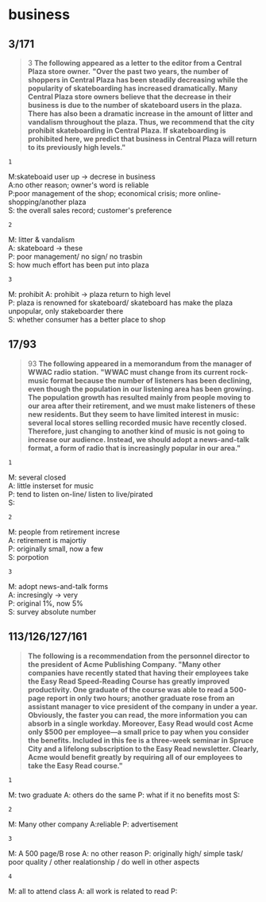 business
===============
3/171
------------------
>3
>**The following appeared as a letter to the editor from a Central Plaza store owner.**
> **"Over the past two years, the number of shoppers in Central Plaza has been steadily decreasing while the popularity of skateboarding has increased dramatically. Many Central Plaza store owners believe that the decrease in their business is due to the number of skateboard users in the plaza. There has also been a dramatic increase in the amount of litter and vandalism throughout the plaza. Thus, we recommend that the city prohibit skateboarding in Central Plaza. If skateboarding is prohibited here, we predict that business in Central Plaza will return to its previously high levels."**

    1
M:skateboaid user up -> decrese in business  
A:no other reason; owner's word is reliable  
P:poor management of the shop; economical crisis; more online-shopping/another plaza    
S: the overall sales record; customer's preference  

    2
M: litter & vandalism  
A: skateboard -> these  
P: poor management/ no sign/ no trasbin  
S: how much effort has been put into plaza  

    3
M: prohibit
A: prohibit -> plaza return to high level  
P: plaza is renowned for skateboard/ skateboard has make the plaza unpopular, only stakeboarder there  
S: whether consumer has a better place to shop  

17/93
-------------------------
>93
>**The following appeared in a memorandum from the manager of WWAC radio station.**
 >**"WWAC must change from its current rock-music format because the number of listeners has been declining, even though the population in our listening area has been growing. The population growth has resulted mainly from people moving to our area after their retirement, and we must make listeners of these new residents. But they seem to have limited interest in music: several local stores selling recorded music have recently closed. Therefore, just changing to another kind of music is not going to increase our audience. Instead, we should adopt a news-and-talk format, a form of radio that is increasingly popular in our area."**

    1
M: several closed  
A: little insterset for music  
P: tend to listen on-line/ listen to live/pirated  
S: 

    2
M: people from retirement increse  
A: retirement is majortiy  
P: originally small,  now a few  
S: porpotion  

    3
M: adopt news-and-talk forms  
A: incresingly -> very  
P: original 1%, now 5%  
S: survey absolute number   

113/126/127/161
---------------------------
>**The following is a recommendation from the personnel director to the president of Acme Publishing Company.
"Many other companies have recently stated that having their employees take the Easy Read Speed-Reading Course has greatly improved productivity. One graduate of the course was able to read a 500-page report in only two hours; another graduate rose from an assistant manager to vice president of the company in under a year. Obviously, the faster you can read, the more information you can absorb in a single workday. Moreover, Easy Read would cost Acme only $500 per employee—a small price to pay when you consider the benefits. Included in this fee is a three-week seminar in Spruce City and a lifelong subscription to the Easy Read newsletter. Clearly, Acme would benefit greatly by requiring all of our employees to take the Easy Read course."**

    1
M: two graduate
A: others do the same
P: what if it no benefits most
S:

    2
M: Many other company
A:reliable
P: advertisement

    3
M: A 500 page/B rose
A: no other reason
P: originally high/ simple task/ poor quality / other realationship /  do well in other aspects

    4
M: all to attend class
A: all work is related to read
P: 
<!--stackedit_data:
eyJoaXN0b3J5IjpbLTIwMDAzNDYwMDQsLTU2NDI1MjI4NywtMT
c0MjEyMzM5MSwxNzc5NDA1NjM5LC0xMzc4MDA3MDEwLDExMDkw
OTM3NSwxNDg5MzAyMzY3XX0=
-->
